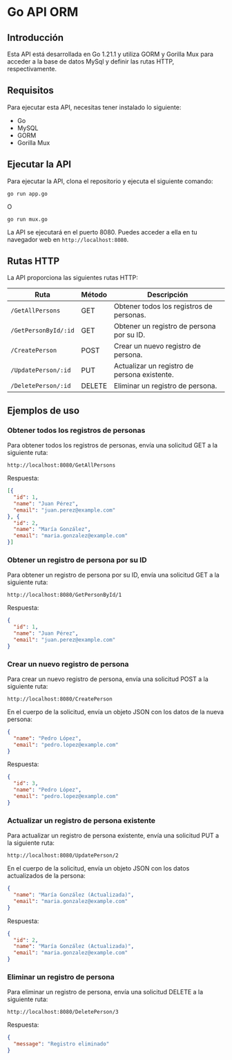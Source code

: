 # Go API ORM

## Introducción

Esta API está desarrollada en Go 1.21.1 y utiliza GORM y Gorilla Mux para acceder a la base de datos MySql y definir las rutas HTTP, respectivamente.

## Requisitos

Para ejecutar esta API, necesitas tener instalado lo siguiente:

* Go
* MySQL
* GORM
* Gorilla Mux

## Ejecutar la API

Para ejecutar la API, clona el repositorio y ejecuta el siguiente comando:

```
go run app.go
```
O 

```
go run mux.go
```

La API se ejecutará en el puerto 8080. Puedes acceder a ella en tu navegador web en `http://localhost:8080`.

## Rutas HTTP

La API proporciona las siguientes rutas HTTP:

| Ruta | Método | Descripción |
|---|---|---|
| `/GetAllPersons` | GET | Obtener todos los registros de personas. |
| `/GetPersonById/:id` | GET | Obtener un registro de persona por su ID. |
| `/CreatePerson` | POST | Crear un nuevo registro de persona. |
| `/UpdatePerson/:id` | PUT | Actualizar un registro de persona existente. |
| `/DeletePerson/:id` | DELETE | Eliminar un registro de persona. |

## Ejemplos de uso

### Obtener todos los registros de personas

Para obtener todos los registros de personas, envía una solicitud GET a la siguiente ruta:

```
http://localhost:8080/GetAllPersons
```

Respuesta:

```json
[{
  "id": 1,
  "name": "Juan Pérez",
  "email": "juan.perez@example.com"
}, {
  "id": 2,
  "name": "María González",
  "email": "maria.gonzalez@example.com"
}]
```

### Obtener un registro de persona por su ID

Para obtener un registro de persona por su ID, envía una solicitud GET a la siguiente ruta:

```
http://localhost:8080/GetPersonById/1
```

Respuesta:

```json
{
  "id": 1,
  "name": "Juan Pérez",
  "email": "juan.perez@example.com"
}
```

### Crear un nuevo registro de persona

Para crear un nuevo registro de persona, envía una solicitud POST a la siguiente ruta:

```
http://localhost:8080/CreatePerson
```

En el cuerpo de la solicitud, envía un objeto JSON con los datos de la nueva persona:

```json
{
  "name": "Pedro López",
  "email": "pedro.lopez@example.com"
}
```

Respuesta:

```json
{
  "id": 3,
  "name": "Pedro López",
  "email": "pedro.lopez@example.com"
}
```

### Actualizar un registro de persona existente

Para actualizar un registro de persona existente, envía una solicitud PUT a la siguiente ruta:

```
http://localhost:8080/UpdatePerson/2
```

En el cuerpo de la solicitud, envía un objeto JSON con los datos actualizados de la persona:

```json
{
  "name": "María González (Actualizada)",
  "email": "maria.gonzalez@example.com"
}
```

Respuesta:

```json
{
  "id": 2,
  "name": "María González (Actualizada)",
  "email": "maria.gonzalez@example.com"
}
```

### Eliminar un registro de persona

Para eliminar un registro de persona, envía una solicitud DELETE a la siguiente ruta:

```
http://localhost:8080/DeletePerson/3
```

Respuesta:

```json
{
  "message": "Registro eliminado"
}
```
